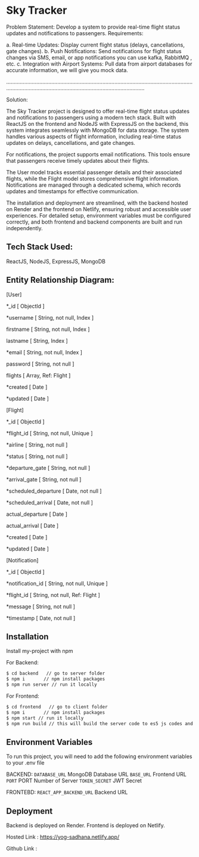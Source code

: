 # Sky Tracker

Problem Statement:
Develop a system to provide real-time flight status updates and notifications to
passengers.
Requirements:

a. Real-time Updates: Display current flight status (delays, cancellations, gate
changes).
b. Push Notifications: Send notifications for flight status changes via SMS, email, or
app notifications you can use kafka, RabbitMQ , etc.
c. Integration with Airport Systems: Pull data from airport databases for accurate
information, we will give you mock data.

........................................................................................................................................................................................................................

Solution:

The Sky Tracker project is designed to offer real-time flight status updates and notifications to passengers using a modern tech stack. Built with ReactJS on the frontend and NodeJS with ExpressJS on the backend, this system integrates seamlessly with MongoDB for data storage. The system handles various aspects of flight information, including real-time status updates on delays, cancellations, and gate changes.

For notifications, the project supports email notifications. This tools ensure that passengers receive timely updates about their flights.

The User model tracks essential passenger details and their associated flights, while the Flight model stores comprehensive flight information. Notifications are managed through a dedicated schema, which records updates and timestamps for effective communication.

The installation and deployment are streamlined, with the backend hosted on Render and the frontend on Netlify, ensuring robust and accessible user experiences. For detailed setup, environment variables must be configured correctly, and both frontend and backend components are built and run independently.

## Tech Stack Used:

ReactJS, NodeJS, ExpressJS, MongoDB

## Entity Relationship Diagram:

[User]

\*\_id [ ObjectId ]

\*username [ String, not null, Index ]

firstname [ String, not null, Index ]

lastname [ String, Index ]

\*email [ String, not null, Index ]

password [ String, not null ]

flights [ Array, Ref: Flight ]

\*created [ Date ]

\*updated [ Date ]

[Flight]

\*\_id [ ObjectId ]

\*flight_id [ String, not null, Unique ]

\*airline [ String, not null ]

\*status [ String, not null ]

\*departure_gate [ String, not null ]

\*arrival_gate [ String, not null ]

\*scheduled_departure [ Date, not null ]

\*scheduled_arrival [ Date, not null ]

actual_departure [ Date ]

actual_arrival [ Date ]

\*created [ Date ]

\*updated [ Date ]

[Notification]

\*\_id [ ObjectId ]

\*notification_id [ String, not null, Unique ]

\*flight_id [ String, not null, Ref: Flight ]

\*message [ String, not null ]

\*timestamp [ Date, not null ]

## Installation

Install my-project with npm

For Backend:

```bash
$ cd backend   // go to server folder
$ npm i       // npm install packages
$ npm run server // run it locally
```

For Frontend:

```bash
$ cd frontend   // go to client folder
$ npm i       // npm install packages
$ npm start // run it locally
$ npm run build // this will build the server code to es5 js codes and generate a dist file
```

## Environment Variables

To run this project, you will need to add the following environment variables to your .env file

BACKEND:
`DATABASE_URL` MongoDB Database URL
`BASE_URL` Frontend URL
`PORT` PORT Number of Server
`TOKEN_SECRET` JWT Secret

FRONTEBD:
`REACT_APP_BACKEND_URL` Backend URL

## Deployment

Backend is deployed on Render.
Frontend is deployed on Netlify.

Hosted Link :
https://yog-sadhana.netlify.app/

Github Link :
